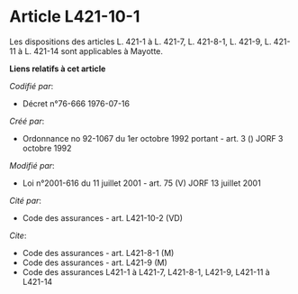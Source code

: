 # Article L421-10-1

Les dispositions des articles L. 421-1 à L. 421-7, L. 421-8-1, L. 421-9, L. 421-11 à L. 421-14 sont applicables à Mayotte.

**Liens relatifs à cet article**

_Codifié par_:

  - Décret n°76-666 1976-07-16

_Créé par_:

  - Ordonnance no 92-1067 du 1er octobre 1992 portant  - art. 3 () JORF 3 octobre 1992

_Modifié par_:

  - Loi n°2001-616 du 11 juillet 2001 - art. 75 (V) JORF 13 juillet 2001

_Cité par_:

  - Code des assurances - art. L421-10-2 (VD)

_Cite_:

  - Code des assurances - art. L421-8-1 (M)
  - Code des assurances - art. L421-9 (M)
  - Code des assurances L421-1 à L421-7, L421-8-1, L421-9, L421-11 à L421-14
